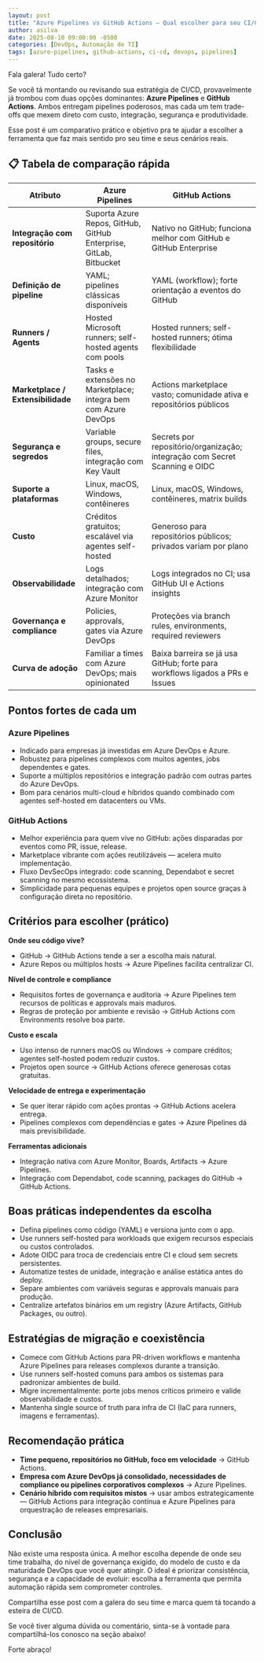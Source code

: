 ```yaml
---
layout: post
title: "Azure Pipelines vs GitHub Actions — Qual escolher para seu CI/CD"
author: asilva
date: 2025-08-10 09:00:00 -0500
categories: [DevOps, Automação de TI]
tags: [azure-pipelines, github-actions, ci-cd, devops, pipelines]
---
```


Fala galera! Tudo certo?

Se você tá montando ou revisando sua estratégia de CI/CD, provavelmente já trombou com duas opções dominantes: **Azure Pipelines** e **GitHub Actions**. Ambos entregam pipelines poderosos, mas cada um tem trade-offs que mexem direto com custo, integração, segurança e produtividade.

Esse post é um comparativo prático e objetivo pra te ajudar a escolher a ferramenta que faz mais sentido pro seu time e seus cenários reais.

## 📋 Tabela de comparação rápida

| Atributo                          | Azure Pipelines                                                   | GitHub Actions                                                              |
|-----------------------------------|-------------------------------------------------------------------|-----------------------------------------------------------------------------|
| **Integração com repositório**    | Suporta Azure Repos, GitHub, GitHub Enterprise, GitLab, Bitbucket | Nativo no GitHub; funciona melhor com GitHub e GitHub Enterprise            |
| **Definição de pipeline**          | YAML; pipelines clássicas disponíveis                             | YAML (workflow); forte orientação a eventos do GitHub                        |
| **Runners / Agents**              | Hosted Microsoft runners; self-hosted agents com pools            | Hosted runners; self-hosted runners; ótima flexibilidade                     |
| **Marketplace / Extensibilidade** | Tasks e extensões no Marketplace; integra bem com Azure DevOps    | Actions marketplace vasto; comunidade ativa e repositórios públicos         |
| **Segurança e segredos**          | Variable groups, secure files, integração com Key Vault            | Secrets por repositório/organização; integração com Secret Scanning e OIDC  |
| **Suporte a plataformas**         | Linux, macOS, Windows, contêineres                                | Linux, macOS, Windows, contêineres, matrix builds                           |
| **Custo**                         | Créditos gratuitos; escalável via agentes self-hosted             | Generoso para repositórios públicos; privados variam por plano              |
| **Observabilidade**               | Logs detalhados; integração com Azure Monitor                     | Logs integrados no CI; usa GitHub UI e Actions insights                     |
| **Governança e compliance**       | Policies, approvals, gates via Azure DevOps                       | Proteções via branch rules, environments, required reviewers                |
| **Curva de adoção**               | Familiar a times com Azure DevOps; mais opinionated               | Baixa barreira se já usa GitHub; forte para workflows ligados a PRs e Issues |

## **Pontos fortes de cada um**

### **Azure Pipelines**

- Indicado para empresas já investidas em Azure DevOps e Azure.  
- Robustez para pipelines complexos com muitos agentes, jobs dependentes e gates.  
- Suporte a múltiplos repositórios e integração padrão com outras partes do Azure DevOps.  
- Bom para cenários multi-cloud e híbridos quando combinado com agentes self-hosted em datacenters ou VMs.  

### **GitHub Actions**

- Melhor experiência para quem vive no GitHub: ações disparadas por eventos como PR, issue, release.  
- Marketplace vibrante com ações reutilizáveis — acelera muito implementação.  
- Fluxo DevSecOps integrado: code scanning, Dependabot e secret scanning no mesmo ecossistema.  
- Simplicidade para pequenas equipes e projetos open source graças à configuração direta no repositório.  

## **Critérios para escolher (prático)**

**Onde seu código vive?**  

- GitHub → GitHub Actions tende a ser a escolha mais natural.  
- Azure Repos ou múltiplos hosts → Azure Pipelines facilita centralizar CI.  

**Nível de controle e compliance** 

- Requisitos fortes de governança e auditoria → Azure Pipelines tem recursos de políticas e approvals mais maduros.  
- Regras de proteção por ambiente e revisão → GitHub Actions com Environments resolve boa parte.  

**Custo e escala**  

- Uso intenso de runners macOS ou Windows → compare créditos; agentes self-hosted podem reduzir custos.  
- Projetos open source → GitHub Actions oferece generosas cotas gratuitas.  

**Velocidade de entrega e experimentação**  

- Se quer iterar rápido com ações prontas → GitHub Actions acelera entrega.  
- Pipelines complexos com dependências e gates → Azure Pipelines dá mais previsibilidade.  

**Ferramentas adicionais**  

- Integração nativa com Azure Monitor, Boards, Artifacts → Azure Pipelines.  
- Integração com Dependabot, code scanning, packages do GitHub → GitHub Actions.  

## **Boas práticas independentes da escolha**

- Defina pipelines como código (YAML) e versiona junto com o app.  
- Use runners self-hosted para workloads que exigem recursos especiais ou custos controlados.  
- Adote OIDC para troca de credenciais entre CI e cloud sem secrets persistentes.  
- Automatize testes de unidade, integração e análise estática antes do deploy.  
- Separe ambientes com variáveis seguras e approvals manuais para produção.  
- Centralize artefatos binários em um registry (Azure Artifacts, GitHub Packages, ou outro).  

## **Estratégias de migração e coexistência**

- Comece com GitHub Actions para PR-driven workflows e mantenha Azure Pipelines para releases complexos durante a transição.  
- Use runners self-hosted comuns para ambos os sistemas para padronizar ambientes de build.  
- Migre incrementalmente: porte jobs menos críticos primeiro e valide observabilidade e custos.  
- Mantenha single source of truth para infra de CI (IaC para runners, imagens e ferramentas).  

## **Recomendação prática**

- **Time pequeno, repositórios no GitHub, foco em velocidade** → GitHub Actions.  
- **Empresa com Azure DevOps já consolidado, necessidades de compliance ou pipelines corporativos complexos** → Azure Pipelines.  
- **Cenário híbrido com requisitos mistos** → usar ambos estrategicamente — GitHub Actions para integração contínua e Azure Pipelines para orquestração de releases empresariais.  

## **Conclusão**

Não existe uma resposta única. A melhor escolha depende de onde seu time trabalha, do nível de governança exigido, do modelo de custo e da maturidade DevOps que você quer atingir. O ideal é priorizar consistência, segurança e a capacidade de evoluir: escolha a ferramenta que permita automação rápida sem comprometer controles.

Compartilha esse post com a galera do seu time e marca quem tá tocando a esteira de CI/CD. 

Se você tiver alguma dúvida ou comentário, sinta-se à vontade para compartilhá-los conosco na seção abaixo!

Forte abraço!
